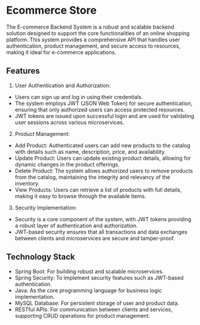 
# Ecommerce Store

The E-commerce Backend System is a robust and scalable backend solution designed to support the core functionalities of an online shopping platform. This system provides a comprehensive API that handles user authentication, product management, and secure access to resources, making it ideal for e-commerce applications.



## Features
1. User Authentication and Authorization:
- Users can sign up and log in using their credentials.
- The system employs JWT (JSON Web Token) for secure authentication, ensuring that only authorized users can access protected resources.
- JWT tokens are issued upon successful login and are used for validating user sessions across various microservices.

2. Product Management:

- Add Product: Authenticated users can add new products to the catalog with details such as name, description, price, and availability.
- Update Product: Users can update existing product details, allowing for dynamic changes in the product offerings.
- Delete Product: The system allows authorized users to remove products from the catalog, maintaining the integrity and relevancy of the inventory.
- View Products: Users can retrieve a list of products with full details, making it easy to browse through the available items.

3. Security Implementation:

- Security is a core component of the system, with JWT tokens providing a robust layer of authentication and authorization.
- JWT-based security ensures that all transactions and data exchanges between clients and microservices are secure and tamper-proof.
## Technology Stack
- Spring Boot: For building robust and scalable microservices.
- Spring Security: To implement security features such as JWT-based authentication.
- Java: As the core programming language for business logic implementation.
- MySQL Database: For persistent storage of user and product data.
- RESTful APIs: For communication between clients and services, supporting CRUD operations for product management.